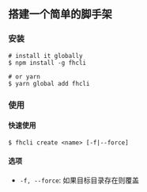 ## 搭建一个简单的脚手架

### 安装

```shell
# install it globally
$ npm install -g fhcli

# or yarn
$ yarn global add fhcli
```

### 使用 

#### 快速使用

```shell
$ fhcli create <name> [-f|--force]
```

#### 选项

- `-f, --force`: 如果目标目录存在则覆盖